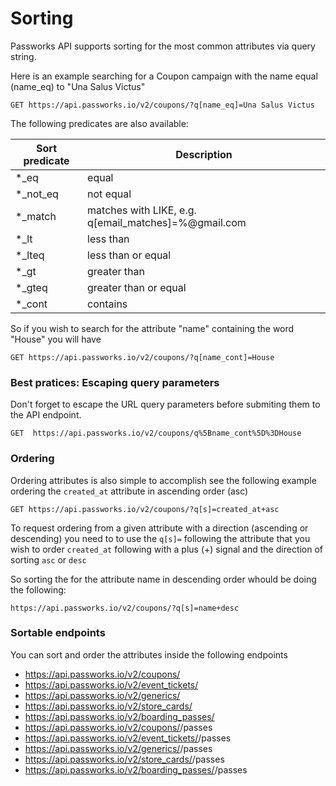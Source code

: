 # Sorting

Passworks API supports sorting for the most common attributes via query string.

Here is an example searching for a Coupon campaign with the name equal (name_eq) to "Una Salus Victus"

```
GET https://api.passworks.io/v2/coupons/?q[name_eq]=Una Salus Victus
```

The following predicates are also available:

| Sort predicate | Description |
|-------|-------|
| *_eq | equal |
| *\_not\_eq | not equal |
| *\_match | matches with LIKE, e.g. q[email_matches]=%@gmail.com |
| *\_lt | less than |
| *\_lteq | less than or equal |
| *\_gt | greater than |
| *\_gteq | greater than or equal |
| *\_cont | contains |

So if you wish to search for the attribute "name" containing the word "House" you will have

```
GET https://api.passworks.io/v2/coupons/?q[name_cont]=House
```

### Best pratices: Escaping query parameters

Don't forget to escape the URL query parameters before submiting them to the API endpoint.

```
GET  https://api.passworks.io/v2/coupons/q%5Bname_cont%5D%3DHouse
```

### Ordering

Ordering attributes is also simple to accomplish see the following example ordering the `created_at` attribute in ascending order (asc)

```
GET https://api.passworks.io/v2/coupons/?q[s]=created_at+asc
```

To request ordering from a given attribute with a direction (ascending or descending) you need to to use the `q[s]=` following the attribute that you wish to order `created_at` following with a plus (+) signal and the direction of sorting `asc` or `desc`

So sorting the for the attribute name in descending order whould be doing the following:


```
https://api.passworks.io/v2/coupons/?q[s]=name+desc
```

### Sortable endpoints

You can sort and order the attributes inside the following endpoints

- https://api.passworks.io/v2/coupons/
- https://api.passworks.io/v2/event_tickets/
- https://api.passworks.io/v2/generics/
- https://api.passworks.io/v2/store_cards/
- https://api.passworks.io/v2/boarding_passes/
- https://api.passworks.io/v2/coupons/<campaign id>/passes
- https://api.passworks.io/v2/event_tickets/<campaign id>/passes
- https://api.passworks.io/v2/generics/<campaign id>/passes
- https://api.passworks.io/v2/store_cards/<campaign id>/passes
- https://api.passworks.io/v2/boarding_passes/<campaign id>/passes
